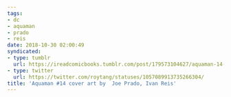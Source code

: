```yaml
---
tags:
- dc
- aquaman
- prado
- reis
date: 2018-10-30 02:00:49
syndicated:
- type: tumblr
  url: https://ireadcomicbooks.tumblr.com/post/179573104627/aquaman-14-cover-art-by-joe-prado-ivan-reis
- type: twitter
  url: https://twitter.com/roytang/statuses/1057089913735266304/
title: 'Aquaman #14 cover art by  Joe Prado, Ivan Reis'
---
```


